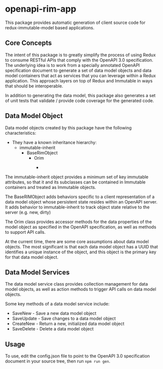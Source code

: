 openapi-rim-app
===============

This package provides automatic generation of client source code for 
redux-immutable-model based applications. 

Core Concepts
-------------

The intent of this package is to greatly simplify the process of using Redux
to consume RESTful APIs that comply with the OpenAPI 3.0 specification. The
underlying idea is to work from a specially annotated OpenAPI specification 
document to generate a set of data model objects and data model containers
that act as services that you can leverage within a Redux application. This
approach layers on top of Redux and Immutable in ways that should be
interoperable.

In addition to generating the data model, this package also generates a set
of unit tests that validate / provide code coverage for the generated code.

Data Model Object
-----------------
Data model objects created by this package have the following characteristics:

* They have a known inheritance hierarchy:
  * immutable-inherit
    * BaseRimObject
      * Orim<ModelObjectName>
        * <ModelObject>

The immutable-inherit object provides a minimum set of key immutable attributes,
so that it and its subclasses can be contained in Immutable containers and
treated as Immutable objects.

The BaseRIMObject adds behaviors specific to a client representation of a data
model object whose persistent state resides within an OpenAPI server. It adds 
behavior to immutable-inherit to track object state relative to the server 
(e.g. new, dirty)

The Orim<ModelObjectName> class provides accessor methods for the data
properties of the model object as specified in the OpenAPI specification, as
well as methods to support API calls.

At the current time, there are some core assumptions about data model objects.
The most significant is that each data model object has a UUID that identifies
a unique instance of the object, and this object is the primary key for that
data model object.

Data Model Services
-------------------

The data model service class provides collection management for data model
objects, as well as action methods to trigger API calls on data model objects.

Some key methods of a data model service include:

* SaveNew - Save a new data model object
* SaveUpdate - Save changes to a data model object
* CreateNew - Return a new, initialized data model object
* SaveDelete - Delete a data model object

Usage
-----

To use, edit the config.json file to point to the OpenAPI 3.0 specification 
document in your source tree, then run `npm run gen`.

